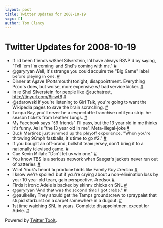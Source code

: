 ```yaml
---
layout: post
title: Twitter Updates for 2008-10-19
tags: []
author: Tom Clancy
---
```


# Twitter Updates for 2008-10-19

<ul>
	<li>If I'd been friends w/Shel Silverstein, I'd have always RSVP'd by saying, "Tell 'em I'm coming, and Shel's coming with me." <a href="http://twitter.com/tclancy/statuses/965844037">#</a></li>
	<li>@garyryan Well, it's strange you could acquire the "Big Game" label before playing in one. <a href="http://twitter.com/tclancy/statuses/965844574">#</a></li>
	<li>Dinner at Agave (Portsmouth) tonight; disappointment. Everything Poco's does, but worse, more expensive w/ bad service kicker. <a href="http://twitter.com/tclancy/statuses/965845019">#</a></li>
	<li>In re Shel Silverstein, for people like @suchatreat, <a href="http://tinyurl.com/6jpwt6" rel="nofollow">http://tinyurl.com/6jpwt6</a> <a href="http://twitter.com/tclancy/statuses/965847430">#</a></li>
	<li>@adarowski if you're listening to Girl Talk, you're going to want the Wikipedia pages to save the brain scratching. <a href="http://twitter.com/tclancy/statuses/965848352">#</a></li>
	<li>Tampa Bay, you'll never be a respectable franchise until you strip the season tickets from Leather Lungs. <a href="http://twitter.com/tclancy/statuses/965851635">#</a></li>
	<li>My Facebook says "69 friends" I'll pass, but the 13 year old in me thinks it's funny. As is "the 13 year old in me". Meta-illegal-joke <a href="http://twitter.com/tclancy/statuses/965855404">#</a></li>
	<li>Buck Martinez just summed up the playoff experience: "When you're throwing 90mph fastballs, it's time to go #2." <a href="http://twitter.com/tclancy/statuses/965875029">#</a></li>
	<li>If you bought an off-brand, bullshit team jersey, don't bring it to a nationally televised game. <a href="http://twitter.com/tclancy/statuses/965875409">#</a></li>
	<li>Cue Kevin Millah: "Don't let us win one." <a href="http://twitter.com/tclancy/statuses/965877158">#</a></li>
	<li>You know TBS is a serious network when Saeger's jackets never run out of batteries. <a href="http://twitter.com/tclancy/statuses/965878022">#</a></li>
	<li>Want Youk's beard to produce birds like Family Guy #redsox <a href="http://twitter.com/tclancy/statuses/965878970">#</a></li>
	<li>I know we're spoiled, but if you're crying about a non-elimination loss by your 10 year-old team, gain perspective. #redsox <a href="http://twitter.com/tclancy/statuses/965881226">#</a></li>
	<li>Finds it ironic Adele is backed by skinny chicks on SNL <a href="http://twitter.com/tclancy/statuses/965889204">#</a></li>
	<li>@garyryan "And that was the second time I got crabs." <a href="http://twitter.com/tclancy/statuses/965889710">#</a></li>
	<li>@paulkelley They should get the Tampa groundscrew to spraypaint that stupid starburst on a carpet somewhere in a dugout. <a href="http://twitter.com/tclancy/statuses/965924376">#</a></li>
	<li>1st time watching SNL in years. Complete disappointment except for Adele. <a href="http://twitter.com/tclancy/statuses/965924688">#</a></li>
</ul>
<p>Powered by <a href="http://alexking.org/projects/wordpress">Twitter Tools</a>.</p>
